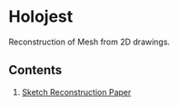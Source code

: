 # Holojest

Reconstruction of Mesh from 2D drawings.


## Contents

1. [Sketch Reconstruction Paper](https://arxiv.org/pdf/1707.06375.pdf)
